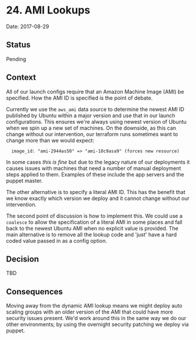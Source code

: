 # 24. AMI Lookups

Date: 2017-08-29

## Status

Pending

## Context

All of our launch configs require that an Amazon Machine Image (AMI) be
specified. How the AMI ID is specified is the point of debate.

Currently we use the `aws_ami` data source to determine the newest AMI ID
published by Ubuntu within a major version and use that in our launch
configurations. This ensures we're always using newest version of Ubuntu
when we spin up a new set of machines. On the downside, as this can change
without our intervention, our terraform runs sometimes want to change more than
we would expect:

```
  image_id: "ami-2944as50" => "ami-10c9asa9" (forces new resource)
```

In some cases _this is fine_ but due to the legacy nature of our deployments
it causes issues with machines that need a number of manual deployment steps
applied to them. Examples of these include the app servers and the puppet
master.

The other alternative is to specify a literal AMI ID. This has the benefit that
we know exactly which version we deploy and it cannot change without our intervention.

The second point of discussion is how to implement this. We could use a `coalesce`
to allow the specification of a literal AMI in some places and fall back to the
newest Ubuntu AMI when no explicit value is provided. The main alternative is to remove
all the lookup code and 'just' have a hard coded value passed in as a config option.

## Decision

TBD

## Consequences

Moving away from the dynamic AMI lookup means we might deploy auto scaling groups
with an older version of the AMI that could have more security issues present. We'd
work around this in the same way we do our other environments; by using the overnight
security patching we deploy via puppet.
